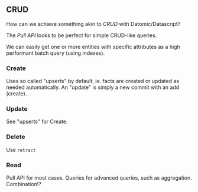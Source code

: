 ## CRUD

How can we achieve something akin to *CRUD* with Datomic/Datascript?

The *Pull API* looks to be perfect for simple CRUD-like queries.

We can easily get one or more entities with specific attributes as a high performant batch query (using indexes).

### Create

Uses so called "upserts" by default, ie. facts are created or updated as needed automatically. An "update" is simply a new commit with an add (create).

### Update

See "upserts" for Create.

### Delete

Use `retract`

### Read

Pull API for most cases. Queries for advanced queries, such as aggregation.
Combination!?